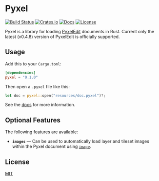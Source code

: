 # Pyxel

[![Build Status](https://api.travis-ci.org/adtennant/pyxel.svg?branch=master)](https://travis-ci.org/adtennant/pyxel)
[![Crates.io](https://img.shields.io/crates/v/pyxel.svg)](https://crates.io/crates/pyxel)
[![Docs](https://docs.rs/pyxel/badge.svg)](https://docs.rs/pyxel)
[![License](https://img.shields.io/crates/l/pyxel.svg)](https://github.com/adtennant/pyxel/blob/master/LICENSE)

Pyxel is a library for loading [PyxelEdit](https://pyxeledit.com) documents in Rust. Current only the latest (v0.4.8) version of PyxelEdit is officially supported.

## Usage

Add this to your `Cargo.toml`:

```toml
[dependencies]
pyxel = "0.1.0"
```

Then open a `.pyxel` file like this:

```rust
let doc = pyxel::open("resources/doc.pyxel")?;
```

See the [docs](https://docs.rs/pyxel) for more information.

## Optional Features

The following features are available:

- **`images`** — Can be used to automatically load layer and tileset images within the Pyxel document using [`image`](https://crates.io/crates/image).

## License

[MIT](https://github.com/adtennant/morgan-console/blob/master/LICENSE)
